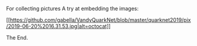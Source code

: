 For collecting pictures
A try at embedding the images:

[[https://github.com/gabella/VandyQuarkNet/blob/master/quarknet2019/pix/2019-06-20%2016.31.53.jpg|alt=octocat]]



The End.


